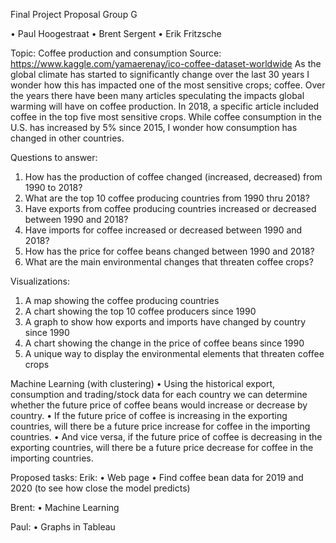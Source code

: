 Final Project Proposal
Group G

•	Paul Hoogestraat
•	Brent Sergent
•	Erik Fritzsche

Topic: Coffee production and consumption
Source: https://www.kaggle.com/yamaerenay/ico-coffee-dataset-worldwide
As the global climate has started to significantly change over the last 30 years I wonder how this has impacted one of the most sensitive crops; coffee. Over the years there have been many articles speculating the impacts global warming will have on coffee production. In 2018, a specific article included coffee in the top five most sensitive crops. While coffee consumption in the U.S. has increased by 5% since 2015, I wonder how consumption has changed in other countries.

Questions to answer:
1.	How has the production of coffee changed (increased, decreased) from 1990 to 2018?
2.	What are the top 10 coffee producing countries from 1990 thru 2018?
3.	Have exports from coffee producing countries increased or decreased between 1990 and 2018?
4.	Have imports for coffee increased or decreased between 1990 and 2018?
5.	How has the price for coffee beans changed between 1990 and 2018?
6.	What are the main environmental changes that threaten coffee crops?

Visualizations:
1.	A map showing the coffee producing countries
2.	A chart showing the top 10 coffee producers since 1990
3.	A graph to show how exports and imports have changed by country since 1990
4.	A chart showing the change in the price of coffee beans since 1990
5.	A unique way to display the environmental elements that threaten coffee crops

Machine Learning (with clustering)
•	Using the historical export, consumption and trading/stock data for each country we can determine whether the future price of coffee beans would increase or decrease by country.
•	If the future price of coffee is increasing in the exporting countries, will there be a future price increase for coffee in the importing countries.
•	And vice versa, if the future price of coffee is decreasing in the exporting countries, will there be a future price decrease for coffee in the importing countries.

Proposed tasks:
Erik:
•	Web page
•	Find coffee bean data for 2019 and 2020 (to see how close the model predicts)

Brent:
•	Machine Learning

Paul:
•	Graphs in Tableau
